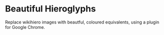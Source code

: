 Beautiful Hieroglyphs
=====================

Replace wikihiero images with beautful, coloured equivalents, using a plugin for Google Chrome.
